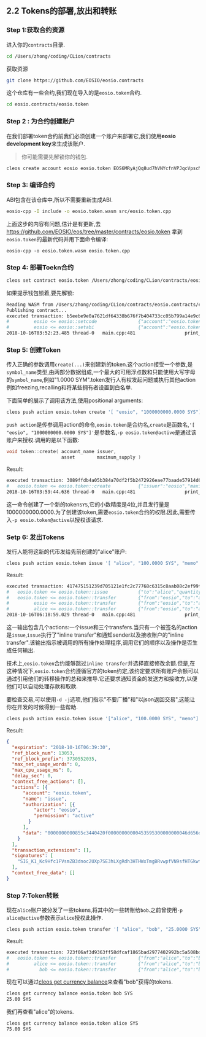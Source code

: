 ## 2.2 Tokens的部署,放出和转账

### Step 1:获取合约资源

进入你的`contracts`目录.

```bash
cd /Users/zhong/coding/CLion/contracts
```

获取资源

```bash
git clone https://github.com/EOSIO/eosio.contracts
```

这个仓库有一些合约,我们现在导入的是`eosio.token`合约.

```bash
cd eosio.contracts/eosio.token
```



### Step 2 : 为合约创建账户

在我们部署token合约前我们必须创建一个账户来部署它,我们使用**eosio development key**来生成该账户.

> 你可能需要先解锁你的钱包.

```bash
cleos create account eosio eosio.token EOS6MRyAjQq8ud7hVNYcfnVPJqcVpscN5So8BhtHuGYqET5GDW5CV
```



### Step 3: 编译合约

ABI包含在该仓库中,所以不需要重新生成ABI.

```bash
eosio-cpp -I include -o eosio.token.wasm src/eosio.token.cpp 
```

上面这步的内容有问题,估计是有更新,去 https://github.com/EOSIO/eos/tree/master/contracts/eosio.token 拿到`eosio.token`的最新代码并用下面命令编译:

```ba&#39;sh
eosio-cpp -o eosio.token.wasm eosio.token.cpp
```



### Step 4: 部署Toekn合约

```bash
cleos set contract eosio.token /Users/zhong/coding/CLion/contracts/eosio.contracts/eosio.token -p eosio.token@active
```

如果提示钱包锁着,要先解锁:

```bash
Reading WASM from /Users/zhong/coding/CLion/contracts/eosio.contracts/eosio.token/eosio.token.wasm...
Publishing contract...
executed transaction: b5eebe9e0a7621df64338b676f7b404733cc05b799a14e9c69ade87b65b30882  7992 bytes  1024 us
#         eosio <= eosio::setcode               {"account":"eosio.token","vmtype":0,"vmversion":0,"code":"0061736d01000000019d011a60037f7e7f0060047f...
#         eosio <= eosio::setabi                {"account":"eosio.token","abi":"0e656f73696f3a3a6162692f312e30010c6163636f756e745f6e616d65046e616d65...
2018-10-16T03:52:23.485 thread-0   main.cpp:481                  print_result       warning: transaction executed locally, but may not be confirmed by the network yet
```



### Step 5: 创建Token

传入正确的参数调用`create(...)`来创建新的token.这个action接受一个参数,是`symbol_name`类型,由两部分数据组成,一个最大的可用浮点数和只能使用大写字母的`symbol_name`,例如"1.0000 SYM".token发行人有权发起问题或执行其他action例如freezing,recalling和将某些拥有者设置到白名单.

下面简单的展示了调用该方法,使用positional arguments:

```bash
cleos push action eosio.token create '[ "eosio", "1000000000.0000 SYS"]' -p eosio.token@active
```

`push action`是传参调用action的命令,`eosio.token`是合约名,`create`是函数名,`'[ "eosio", "1000000000.0000 SYS"]'`是参数名,`-p eosio.token@active`是通过该账户来授权.调用的是以下函数:

```c++
void token::create( account_name issuer,
                    asset        maximum_supply )
```

Result:

```bash
executed transaction: 3089ffdb4a05b384a70df2f5b2472926eae77baade57914d6d1c6bee03133e6e  120 bytes  372 us
#   eosio.token <= eosio.token::create          {"issuer":"eosio","maximum_supply":"1000000000.0000 SYS"}
2018-10-16T03:59:44.636 thread-0   main.cpp:481                  print_result       warning: transaction executed locally, but may not be confirmed by the network yet
```

这一命令创建了一个新的token`SYS`,它的小数精度是4位,并且发行量是1000000000.0000.为了创建该token,需要`eosio.token`合约的权限.因此,需要传入`-p eosio.token@active`以授权该请求.



### Setp 6: 发出Tokens

发行人能将这新的代币发给先前创建的"alice"账户:

```bash
cleos push action eosio.token issue '[ "alice", "100.0000 SYS", "memo" ]' -p eosio@active
```



Result:

```bash
executed transaction: 417475151239d705121e1fc2c77768c6315c8aab08c2ef99fbe2c6163415605b  128 bytes  1094 us
#   eosio.token <= eosio.token::issue           {"to":"alice","quantity":"100.0000 SYS","memo":"memo"}
#   eosio.token <= eosio.token::transfer        {"from":"eosio","to":"alice","quantity":"100.0000 SYS","memo":"memo"}
#         eosio <= eosio.token::transfer        {"from":"eosio","to":"alice","quantity":"100.0000 SYS","memo":"memo"}
#         alice <= eosio.token::transfer        {"from":"eosio","to":"alice","quantity":"100.0000 SYS","memo":"memo"}
2018-10-16T06:18:59.029 thread-0   main.cpp:481                  print_result       warning: transaction executed locally, but may not be confirmed by the network yet
```

这一输出包含几个actions:一个issue和三个transfers.当只有一个被签名的action是`issue`,`issue`执行了"inline transfer"和通知sender以及接收账户的"inline transfer".该输出指示被调用的所有操作处理程序,调用它们的顺序以及操作是否生成任何输出.

技术上,`eosio.token`合约能够跳过`inline transfer`并选择直接修改余额.但是,在这种情况下,`eosio.token`合约遵循官方的token约定,该约定要求所有账户余额可以通过引用他们的转移操作的总和来推导.它还要求通知资金的发送方和接收方,以便他们可以自动处理存款和取款.

要检查交易,可以使用`-d -j`选项,他们指示"不要广播"和"以json返回交易",这能让你在开发的时候得到一些帮助.

```bash
cleos push action eosio.token issue '["alice", "100.0000 SYS", "memo"]' -p eosio@active -d -j
```

Result:

```json
{
  "expiration": "2018-10-16T06:39:30",
  "ref_block_num": 13053,
  "ref_block_prefix": 3730552035,
  "max_net_usage_words": 0,
  "max_cpu_usage_ms": 0,
  "delay_sec": 0,
  "context_free_actions": [],
  "actions": [{
      "account": "eosio.token",
      "name": "issue",
      "authorization": [{
          "actor": "eosio",
          "permission": "active"
        }
      ],
      "data": "0000000000855c3440420f00000000000453595300000000046d656d6f"
    }
  ],
  "transaction_extensions": [],
  "signatures": [
    "SIG_K1_Kc9Hfc1FVsmZB3dnoc2UXp7SE3hLXgRdh3HTHWxTmgBRvwpfVN9sfHTGkwfZxS5sqAVixb1vUxN7iUNCscUUYAApWAW6Dt"
  ],
  "context_free_data": []
}
```



### Step 7:Token转账

现在`alice`账户被分发了一些tokens,将其中的一些转账给`bob`.之前曾使用`-p alice@active`参数表示`alice`授权此操作.

```bash
cleos push action eosio.token transfer '[ "alice", "bob", "25.0000 SYS", "m" ]' -p alice@active
```

Result:

```bash
executed transaction: 723f06af3d9363ff58dfcaf1865bad2977402992bc5a508bdf47ee4f00ff7471  128 bytes  623 us
#   eosio.token <= eosio.token::transfer        {"from":"alice","to":"bob","quantity":"25.0000 SYS","memo":"m"}
#         alice <= eosio.token::transfer        {"from":"alice","to":"bob","quantity":"25.0000 SYS","memo":"m"}
#           bob <= eosio.token::transfer        {"from":"alice","to":"bob","quantity":"25.0000 SYS","memo":"m"}
```

现在可以通过[cleos get currency balance](https://developers.eos.io/eosio-cleos/reference#currency-balance)来查看"bob"获得的tokens.

```bash
cleos get currency balance eosio.token bob SYS
25.00 SYS
```

我们再查看"alice"的tokens.

```bash
cleos get currency balance eosio.token alice SYS
75.00 SYS
```
